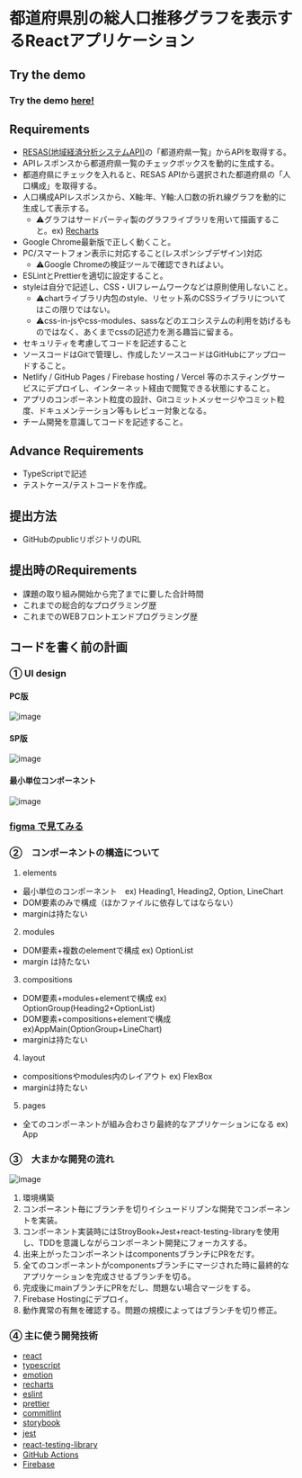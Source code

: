# 都道府県別の総人口推移グラフを表示するReactアプリケーション

## Try the demo


### Try the demo [here!]()

## Requirements

- [RESAS(地域経済分析システムAPI)](https://opendata.resas-portal.go.jp/)の「都道府県一覧」からAPIを取得する。
- APIレスポンスから都道府県一覧のチェックボックスを動的に生成する。
- 都道府県にチェックを入れると、RESAS APIから選択された都道府県の「人口構成」を取得する。
- 人口構成APIレスポンスから、X軸:年、Y軸:人口数の折れ線グラフを動的に生成して表示する。
  - ⚠️グラフはサードパーティ製のグラフライブラリを用いて描画すること。ex) [Recharts](https://recharts.org/en-US/)
- Google Chrome最新版で正しく動くこと。
- PC/スマートフォン表示に対応すること(レスポンシブデザイン)対応 
  - ⚠️Google Chromeの検証ツールで確認できればよい。
- ESLintとPrettierを適切に設定すること。
- styleは自分で記述し、CSS・UIフレームワークなどは原則使用しないこと。 
  - ⚠️chartライブラリ内包のstyle、リセット系のCSSライブラリについてはこの限りではない。
  - ⚠️css-in-jsやcss-modules、sassなどのエコシステムの利用を妨げるものではなく、あくまでcssの記述力を測る趣旨に留まる。
- セキュリティを考慮してコードを記述すること
- ソースコードはGitで管理し、作成したソースコードはGitHubにアップロードすること。
- Netlify / GitHub Pages / Firebase hosting / Vercel 等のホスティングサービスにデプロイし、インターネット経由で閲覧できる状態にすること。
- アプリのコンポーネント粒度の設計、Gitコミットメッセージやコミット粒度、ドキュメンテーション等もレビュー対象となる。
- チーム開発を意識してコードを記述すること。

## Advance Requirements
- TypeScriptで記述
- テストケース/テストコードを作成。

## 提出方法
- GitHubのpublicリポジトリのURL

## 提出時のRequirements
- 課題の取り組み開始から完了までに要した合計時間
- これまでの総合的なプログラミング歴
- これまでのWEBフロントエンドプログラミング歴

## コードを書く前の計画

### ① UI design
#### PC版
![image](https://user-images.githubusercontent.com/48965717/133037776-e4b0a1e1-f6f2-40bd-aa2c-c3fe0f112b45.png)

#### SP版
![image](https://user-images.githubusercontent.com/48965717/133038071-c63cf3c4-7776-4eaa-ae4f-fe7f4fcf9b3e.png)

#### 最小単位コンポーネント 
![image](https://user-images.githubusercontent.com/48965717/133038213-c3aeabc5-4fda-4068-ad3a-5e26e24d9002.png)

### [figma で見てみる](https://www.figma.com/file/aHPXqjFZXc6HdQh67M5Fwv/%E9%83%BD%E9%81%93%E5%BA%9C%E7%9C%8C%E5%88%A5%E3%81%AE%E7%B7%8F%E4%BA%BA%E5%8F%A3%E6%8E%A8%E7%A7%BB%E3%82%B0%E3%83%A9%E3%83%95?node-id=0%3A1)

### ②　コンポーネントの構造について
1. elements
- 最小単位のコンポーネント　ex) Heading1, Heading2, Option, LineChart
- DOM要素のみで構成（ほかファイルに依存してはならない）
- marginは持たない

2. modules
- DOM要素+複数のelementで構成 ex) OptionList
- margin は持たない

3. compositions
- DOM要素+modules+elementで構成 ex) OptionGroup(Heading2+OptionList)
- DOM要素+compositions+elementで構成　ex)AppMain(OptionGroup+LineChart)
- marginは持たない

4. layout
- compositionsやmodules内のレイアウト ex) FlexBox
- marginは持たない

5. pages
- 全てのコンポーネントが組み合わさり最終的なアプリケーションになる ex) App

### ③　大まかな開発の流れ
![image](https://user-images.githubusercontent.com/48965717/133038353-d4b68a66-800a-4fa3-ba29-0efc901a029d.png)

1. 環境構築 </br>
2. コンポーネント毎にブランチを切りイシュードリブンな開発でコンポーネントを実装。</br>
3. コンポーネント実装時にはStroyBook+Jest+react-testing-libraryを使用し、TDDを意識しながらコンポーネント開発にフォーカスする。</br>
4. 出来上がったコンポーネントはcomponentsブランチにPRをだす。</br>
5. 全てのコンポーネントがcomponentsブランチにマージされた時に最終的なアプリケーションを完成させるブランチを切る。</br>
6. 完成後にmainブランチにPRをだし、問題ない場合マージをする。</br>
7. Firebase Hostingにデプロイ。</br>
8. 動作異常の有無を確認する。問題の規模によってはブランチを切り修正。</br>

### ④ 主に使う開発技術
- [react](https://reactjs.org/) 
- [typescript](https://www.typescriptlang.org/) 
- [emotion](https://emotion.sh/docs/introduction)
- [recharts](https://recharts.org/en-US/)
- [eslint](https://eslint.org/)
- [prettier](https://prettier.io/)
- [commitlint](https://github.com/conventional-changelog/commitlint)
- [storybook](https://storybook.js.org/)
- [jest](https://jestjs.io/docs/tutorial-react)　
- [react-testing-library](https://testing-library.com/docs/react-testing-library/intro/)　
- [GitHub Actions](https://github.com/features/actions)
- [Firebase](https://firebase.google.com/?hl=en)
